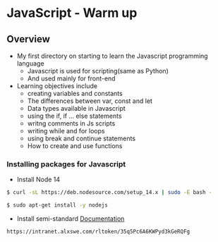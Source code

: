 # JavaScript - Warm up

## Overview
- My first directory on starting to learn the Javascript programming language
  - Javascript is used for scripting(same as Python)
  - And used mainly for front-end
- Learning objectives include
  - creating variables and constants
  - The differences between var, const and let
  - Data types available in Javascript
  -  using the if, if ... else statements
  - writng comments in Js scripts
  - writing while and for loops
  - using break and continue statements
  - How to create and use functions
 
### Installing packages for Javascript
- Install Node 14
```bash
$ curl -sL https://deb.nodesource.com/setup_14.x | sudo -E bash -
```
```bash
$ sudo apt-get install -y nodejs
```

- Install semi-standard
[Documentation](https://intranet.alxswe.com/rltoken/35q5Pc6A6KWPyd3kGeRQFg)
```bash
https://intranet.alxswe.com/rltoken/35q5Pc6A6KWPyd3kGeRQFg
```
